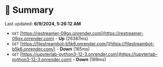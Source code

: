 # 📖 Summary
Last updated: **6/9/2024, 5:26:12 AM**

- `GET` [https://restreamer-09gx.onrender.com](https://restreamer-09gx.onrender.com) - **Up** (26387ms)
- `GET` [https://filestreambot-b5k6.onrender.com/](https://filestreambot-b5k6.onrender.com/) - **Down** (165ms)
- `GET` [https://jupyterlab-python3-12-3.onrender.com](https://jupyterlab-python3-12-3.onrender.com) - **Down** (189ms)
